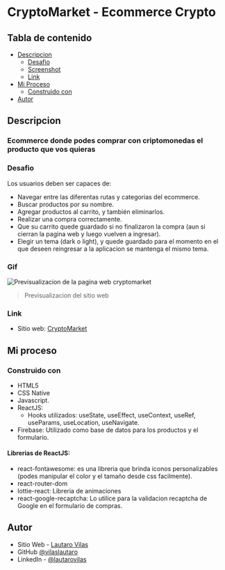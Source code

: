 # CryptoMarket - Ecommerce Crypto
  

## Tabla de contenido

- [Descripcion](#descripcion)
  - [Desafio](#desafio)
  - [Screenshot](#screenshot)
  - [Link](#link)
- [Mi Proceso](#mi-proceso)
  - [Construido con](#construido-con)
- [Autor](#autor)
  
  
  
## Descripcion
### Ecommerce donde podes comprar con criptomonedas el producto que vos quieras
  
  
### Desafio

Los usuarios deben ser capaces de:
- Navegar entre las diferentas rutas y categorias del ecommerce.
- Buscar productos por su nombre.
- Agregar productos al carrito, y también eliminarlos.
- Realizar una compra correctamente.
- Que su carrito quede guardado si no finalizaron la compra (aun si cierran la pagina web y luego vuelven a ingresar).
- Elegir un tema (dark o light), y quede guardado para el momento en el que deseen reingresar a la aplicacion se mantenga el mismo tema.
  
  
  
### Gif

![Previsualizacion de la pagina web cryptomarket](https://res.cloudinary.com/dn7qsxzdf/image/upload/v1646933412/CryptoMarket/20220310_142755_esahbq.gif)

> Previsualizacion del sitio web
  
  
### Link

- Sitio web: [CryptoMarket](https://cripto-market.netlify.app)

  
  
  
## Mi proceso

### Construido con

- HTML5
- CSS Native
- Javascript.
- ReactJS:
    - Hooks utilizados: useState, useEffect, useContext, useRef, useParams, useLocation, useNavigate.
- Firebase: Utilizado como base de datos para los productos y el formulario.

#### Librerias de ReactJS:
- react-fontawesome: es una libreria que brinda iconos personalizables (podes manipular el color y el tamaño desde css facilmente).
- react-router-dom
- lottie-react: Libreria de animaciones
- react-google-recaptcha: Lo utilice para la validacion recaptcha de Google en el formulario de compras.

  
  
  
## Autor

- Sitio Web - [Lautaro Vilas](https://lautarovilas.com)
- GitHub [@vilaslautaro](https://github.com/vilaslautaro)
- LinkedIn - [@lautarovilas](https://www.linkedin.com/in/lautarovilas/)